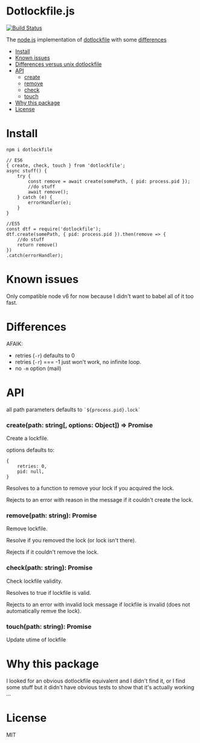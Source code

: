 # Dotlockfile.js

[![Build Status](https://travis-ci.org/Sinewyk/dotlockfile.js.svg?branch=master)](https://travis-ci.org/Sinewyk/dotlockfile.js)

The [node.js](https://nodejs.org/en/) implementation of [dotlockfile](http://manpages.ubuntu.com/manpages/xenial/man1/dotlockfile.1.html) with some [differences](#differences)

  * [Install](#install)
  * [Known issues](#known-issues)
  * [Differences versus unix dotlockfile](#differences)
  * [API](#api)
    * [create](#create)
    * [remove](#remove)
    * [check](#check)
    * [touch](#touch)
  * [Why this package](#why-this-package)
  * [License](#license)

# Install

`npm i dotlockfile`

```
// ES6
{ create, check, touch } from 'dotlockfile';
async stuff() {
    try {
        const remove = await create(somePath, { pid: process.pid });
        //do stuff
        await remove();
    } catch (e) {
        errorHandler(e);
    }
}

//ES5
const dtf = require('dotlockfile');
dtf.create(somePath, { pid: process.pid }).then(remove => {
    //do stuff
    return remove()
})
.catch(errorHandler);
```

# Known issues

Only compatible node v6 for now because I didn't want to babel all of it too fast.

# Differences

AFAIK:

  - retries (`-r`) defaults to 0
  - retries (`-r`) === -1 just won't work, no infinite loop.
  - no `-m` option (mail)

# API

all path parameters defaults to `` `${process.pid}.lock` ``

### create(path: string[, options: Object]) => Promise

Create a lockfile.

options defaults to:
```
{
    retries: 0,
    pid: null,
}
```

Resolves to a function to remove your lock if you acquired the lock.

Rejects to an error with reason in the message if it couldn't create the lock.

### remove(path: string): Promise

Remove lockfile.

Resolve if you removed the lock (or lock isn't there).

Rejects if it couldn't remove the lock.

### check(path: string): Promise

Check lockfile validity.

Resolves to true if lockfile is valid.

Rejects to an error with invalid lock message if lockfile is invalid (does not automatically remve the lock).
### touch(path: string): Promise

Update utime of lockfile

# Why this package

I looked for an obvious dotlockfile equivalent and I didn't find it, or I find some stuff but it didn't have obvious tests to show that it's actually working ...

# License

MIT
